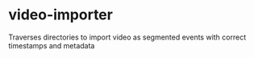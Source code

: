 # video-importer
Traverses directories to import video as segmented events with correct timestamps and metadata
